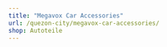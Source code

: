 ```yaml
---
title: "Megavox Car Accessories"
url: /quezon-city/megavox-car-accessories/
shop: Autoteile
---
```

